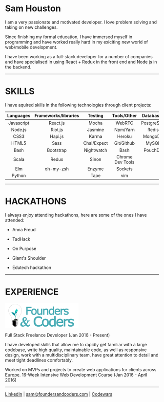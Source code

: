 # Sam Houston

I am a very passionate and motivated developer. I love problem solving and taking on new challenges.

Since finishing my formal education, I have immersed myself in programming and have worked really hard in my exiciting new world of web/mobile development.

I have been working as a full-stack developer for a number of companies and have specialised in using React + Redux in the front end and Node js in the backend.

******

# SKILLS

I have aquired skills in the following technologies through client projects:

|Languages   |Frameworks/libraries   |Testing      | Tools/Other      |Databases  |
|:----------:|:---------------------:|:-----------:|:----------------:|:---------:|
|Javascript  | React.js              |Mocha        |WebRTC            |PostgreSQL  
|Node.js     | Riot.js               |Jasmine      |Npm/Yarn          |Redis
|CSS3        | Hapi.js               |Karma        |Heroku            |MongoDB
|HTML5       | Sass                  |Chai/Expect  |Git/Github        |MySQL
|Bash        | Bootstrap             |Nightwatch   |Bash              |PouchDB
|Scala       | Redux                 |Sinon        |Chrome Dev Tools  |
|Elm         | oh-my-zsh             |Enzyme       |Sockets           |
|Python      |                       |Tape         |vim

****************************************************************************
# HACKATHONS

I always enjoy attending hackathons, here are some of the ones I have attended:

* Anna Freud

* TadHack

* On Purpose

* Giant's Shoulder

* Edutech hackathon

************************************************************************
# EXPERIENCE

[<img src="founders_and_coders_banner.png" align="center" width="240px" />](http://www.foundersandcoders.com)

Full Stack Freelance Developer (Jan 2016 - Present)

I have developed skills that allow me to rapidly get familiar with a large codebase, write high quality, maintainable code, as well as responsive design, work with a multidisciplinary team, have great attention to detail and meet tight deadlines comfortably.

Worked on MVPs and projects to create web applications for clients across Europe.
16-Week Intensive Web Development Course (Jan 2016 - April 2016)

*********************************************

[LinkedIn](https://www.linkedin.com/in/sam-houston-b8282b109?trk=nav_responsive_tab_profile_pic) | <sam@foundersandcoders.com> | [Codewars](http://www.codewars.com/users/shouston3)
